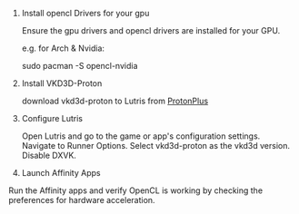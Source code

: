 1. Install opencl Drivers for your gpu

    Ensure the gpu drivers and opencl drivers are installed for your GPU.
   
    e.g. for Arch & Nvidia:
   
    sudo pacman -S opencl-nvidia

3. Install VKD3D-Proton

    download vkd3d-proton to Lutris from [ProtonPlus](https://github.com/ProtonPlus/ProtonPlus)


4. Configure Lutris

    Open Lutris and go to the game or app's configuration settings.
    Navigate to Runner Options.
    Select vkd3d-proton as the vkd3d version.
    Disable DXVK.

5. Launch Affinity Apps

Run the Affinity apps and verify OpenCL is working by checking the preferences for hardware acceleration.
